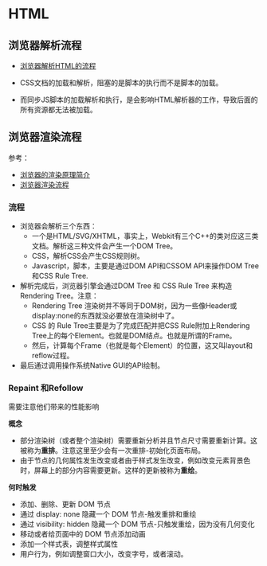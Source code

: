 HTML
===

## 浏览器解析流程
* [浏览器解析HTML的流程](http://www.shymean.com/article/%E6%B5%8F%E8%A7%88%E5%99%A8%E8%A7%A3%E6%9E%90HTML%E7%9A%84%E6%B5%81%E7%A8%8B)

* CSS文档的加载和解析，阻塞的是脚本的执行而不是脚本的加载。
* 而同步JS脚本的加载解析和执行，是会影响HTML解析器的工作，导致后面的所有资源都无法被加载。

## 浏览器渲染流程
参考：
* [浏览器的渲染原理简介](https://coolshell.cn/articles/9666.html)
* [浏览器渲染流程](http://www.shymean.com/article/%E6%B5%8F%E8%A7%88%E5%99%A8%E6%B8%B2%E6%9F%93%E6%B5%81%E7%A8%8B)

### 流程
* 浏览器会解析三个东西：
    * 一个是HTML/SVG/XHTML，事实上，Webkit有三个C++的类对应这三类文档。解析这三种文件会产生一个DOM Tree。
    * CSS，解析CSS会产生CSS规则树。
    * Javascript，脚本，主要是通过DOM API和CSSOM API来操作DOM Tree和CSS Rule Tree.
* 解析完成后，浏览器引擎会通过DOM Tree 和 CSS Rule Tree 来构造 Rendering Tree。注意：
    * Rendering Tree 渲染树并不等同于DOM树，因为一些像Header或display:none的东西就没必要放在渲染树中了。
    * CSS 的 Rule Tree主要是为了完成匹配并把CSS Rule附加上Rendering Tree上的每个Element。也就是DOM结点。也就是所谓的Frame。
    * 然后，计算每个Frame（也就是每个Element）的位置，这又叫layout和reflow过程。
* 最后通过调用操作系统Native GUI的API绘制。

### Repaint 和Refollow
需要注意他们带来的性能影响

**概念**
* 部分渲染树（或者整个渲染树）需要重新分析并且节点尺寸需要重新计算。这被称为**重排**。注意这里至少会有一次重排-初始化页面布局。
* 由于节点的几何属性发生改变或者由于样式发生改变，例如改变元素背景色时，屏幕上的部分内容需要更新。这样的更新被称为**重绘**。

**何时触发**
* 添加、删除、更新 DOM 节点
* 通过 display: none 隐藏一个 DOM 节点-触发重排和重绘
* 通过 visibility: hidden 隐藏一个 DOM 节点-只触发重绘，因为没有几何变化
* 移动或者给页面中的 DOM 节点添加动画
* 添加一个样式表，调整样式属性
* 用户行为，例如调整窗口大小，改变字号，或者滚动。
